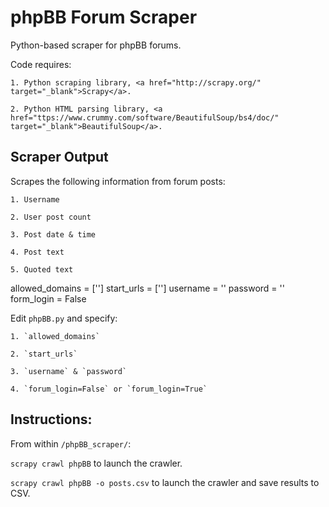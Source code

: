 # phpBB Forum Scraper
Python-based scraper for phpBB forums.

Code requires: 

    1. Python scraping library, <a href="http://scrapy.org/" target="_blank">Scrapy</a>.
    
    2. Python HTML parsing library, <a href="ttps://www.crummy.com/software/BeautifulSoup/bs4/doc/" target="_blank">BeautifulSoup</a>.


## Scraper Output
Scrapes the following information from forum posts: 

	1. Username

	2. User post count

	3. Post date & time

	4. Post text
    
    5. Quoted text


allowed_domains = ['']
    start_urls = ['']
    username = ''
    password = ''
    form_login = False

Edit `phpBB.py` and specify:

    1. `allowed_domains`
    
    2. `start_urls`
    
    3. `username` & `password`
    
    4. `forum_login=False` or `forum_login=True`

## Instructions:
From within `/phpBB_scraper/`:

`scrapy crawl phpBB` to launch the crawler.

`scrapy crawl phpBB -o posts.csv` to launch the crawler and save results to CSV.